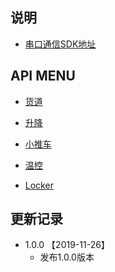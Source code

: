## 说明
- [串口通信SDK地址](https://github.com/Acccord/AndroidSerialPort)

## API MENU

- [货道](https://github.com/Acccord/SPOpenApi/blob/master/doc/Channel.md)

- [升降](https://github.com/Acccord/SPOpenApi/blob/master/doc/LiftApi.md)

- [小推车](https://github.com/Acccord/SPOpenApi/blob/master/doc/CarApi.md)

- [温控](https://github.com/Acccord/SPOpenApi/blob/master/doc/TempApi.md)

- [Locker](https://github.com/Acccord/SPOpenApi/blob/master/doc/TempApi.md)


## 更新记录
- 1.0.0 【2019-11-26】
    - 发布1.0.0版本
